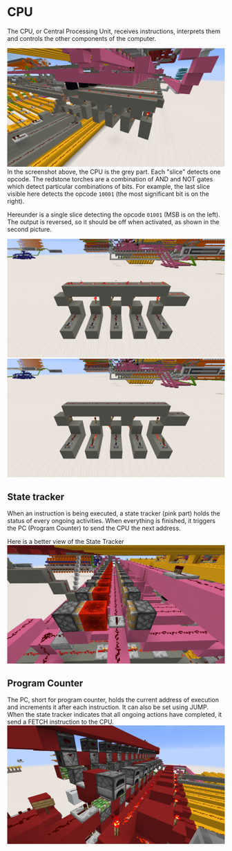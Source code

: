 # CPU

The CPU, or Central Processing Unit, receives instructions, interprets them and controls the other components of the computer.

![CPU](../images/CPU.png)
In the screenshot above, the CPU is the grey part. Each "slice" detects one opcode. The redstone torches are a combination of AND and NOT gates which detect particular combinations of bits. For example, the last slice visible here detects the opcode `10001` (the most significant bit is on the right).

Hereunder is a single slice detecting the opcode `01001` (MSB is on the left). The output is reversed, so it should be off when activated, as shown in the second picture.

![CPU slice off](../images/CPU_slice_off.png)
![CPU slice on](../images/CPU_slice_on.png)

## State tracker

When an instruction is being executed, a state tracker (pink part) holds the status of every ongoing activities. When everything is finished, it triggers the PC (Program Counter) to send the CPU the next address.

Here is a better view of the State Tracker
![state tracker](../images/states.png)

## Program Counter

The PC, short for program counter, holds the current address of execution and increments it after each instruction. It can also be set using JUMP. When the state tracker indicates that all ongoing actions have completed, it send a FETCH instruction to the CPU.
![program counter](../images/PC.png)